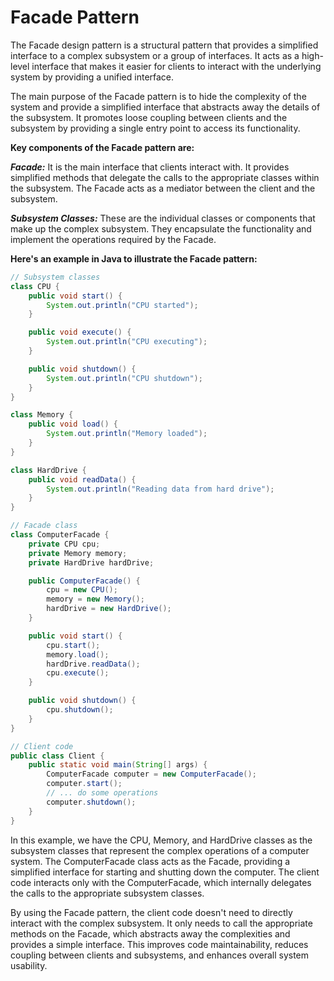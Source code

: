 # Facade Pattern

The Facade design pattern is a structural pattern that provides a simplified interface to a complex subsystem or a group of interfaces. It acts as a high-level interface that makes it easier for clients to interact with the underlying system by providing a unified interface.

The main purpose of the Facade pattern is to hide the complexity of the system and provide a simplified interface that abstracts away the details of the subsystem. It promotes loose coupling between clients and the subsystem by providing a single entry point to access its functionality.

**Key components of the Facade pattern are:**

***Facade:*** It is the main interface that clients interact with. It provides simplified methods that delegate the calls to the appropriate classes within the subsystem. The Facade acts as a mediator between the client and the subsystem.

***Subsystem Classes:*** These are the individual classes or components that make up the complex subsystem. They encapsulate the functionality and implement the operations required by the Facade.

**Here's an example in Java to illustrate the Facade pattern:**

```java
// Subsystem classes
class CPU {
    public void start() {
        System.out.println("CPU started");
    }

    public void execute() {
        System.out.println("CPU executing");
    }

    public void shutdown() {
        System.out.println("CPU shutdown");
    }
}

class Memory {
    public void load() {
        System.out.println("Memory loaded");
    }
}

class HardDrive {
    public void readData() {
        System.out.println("Reading data from hard drive");
    }
}

// Facade class
class ComputerFacade {
    private CPU cpu;
    private Memory memory;
    private HardDrive hardDrive;

    public ComputerFacade() {
        cpu = new CPU();
        memory = new Memory();
        hardDrive = new HardDrive();
    }

    public void start() {
        cpu.start();
        memory.load();
        hardDrive.readData();
        cpu.execute();
    }

    public void shutdown() {
        cpu.shutdown();
    }
}

// Client code
public class Client {
    public static void main(String[] args) {
        ComputerFacade computer = new ComputerFacade();
        computer.start();
        // ... do some operations
        computer.shutdown();
    }
}

```


In this example, we have the CPU, Memory, and HardDrive classes as the subsystem classes that represent the complex operations of a computer system. The ComputerFacade class acts as the Facade, providing a simplified interface for starting and shutting down the computer. The client code interacts only with the ComputerFacade, which internally delegates the calls to the appropriate subsystem classes.

By using the Facade pattern, the client code doesn't need to directly interact with the complex subsystem. It only needs to call the appropriate methods on the Facade, which abstracts away the complexities and provides a simple interface. This improves code maintainability, reduces coupling between clients and subsystems, and enhances overall system usability.